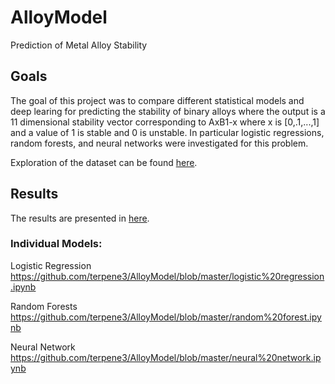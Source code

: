 # AlloyModel
Prediction of Metal Alloy Stability

## Goals
The goal of this project was to compare different statistical models and deep learing for predicting the stability of binary alloys where the output is a 11 dimensional stability vector corresponding to AxB1-x where x is [0,.1,...,1] and a value of 1 is stable and 0 is unstable. In particular logistic regressions, random forests, and neural networks were investigated for this problem.

Exploration of the dataset can be found [here](https://github.com/terpene3/AlloyModel/blob/master/data%20exploration%20and%20preprocessing.ipynb).

## Results
The results are presented in [here](https://github.com/terpene3/AlloyModel/blob/master/Writeup.ipynb).

### Individual Models:
Logistic Regression <https://github.com/terpene3/AlloyModel/blob/master/logistic%20regression.ipynb>

Random Forests <https://github.com/terpene3/AlloyModel/blob/master/random%20forest.ipynb>

Neural Network <https://github.com/terpene3/AlloyModel/blob/master/neural%20network.ipynb>
